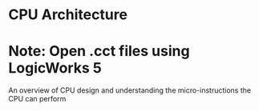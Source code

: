 # CPU Architecture
# Note: Open .cct files using LogicWorks 5

An overview of CPU design and understanding the micro-instructions the CPU can perform
